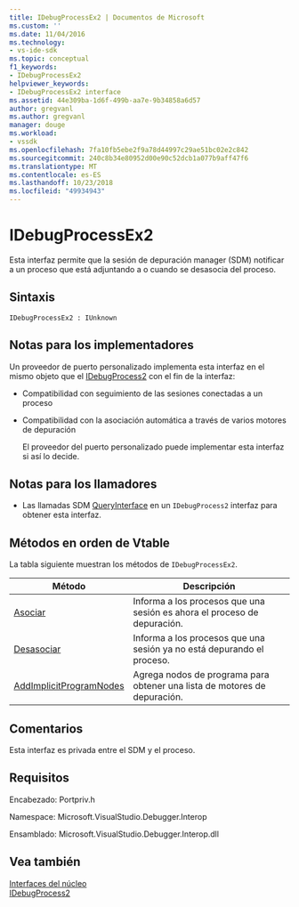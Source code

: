 ```yaml
---
title: IDebugProcessEx2 | Documentos de Microsoft
ms.custom: ''
ms.date: 11/04/2016
ms.technology:
- vs-ide-sdk
ms.topic: conceptual
f1_keywords:
- IDebugProcessEx2
helpviewer_keywords:
- IDebugProcessEx2 interface
ms.assetid: 44e309ba-1d6f-499b-aa7e-9b34858a6d57
author: gregvanl
ms.author: gregvanl
manager: douge
ms.workload:
- vssdk
ms.openlocfilehash: 7fa10fb5ebe2f9a78d44997c29ae51bc02e2c842
ms.sourcegitcommit: 240c8b34e80952d00e90c52dcb1a077b9aff47f6
ms.translationtype: MT
ms.contentlocale: es-ES
ms.lasthandoff: 10/23/2018
ms.locfileid: "49934943"
---
```

# <a name="idebugprocessex2"></a>IDebugProcessEx2
Esta interfaz permite que la sesión de depuración manager (SDM) notificar a un proceso que está adjuntando a o cuando se desasocia del proceso.  
  
## <a name="syntax"></a>Sintaxis  
  
```  
IDebugProcessEx2 : IUnknown  
```  
  
## <a name="notes-for-implementers"></a>Notas para los implementadores  
 Un proveedor de puerto personalizado implementa esta interfaz en el mismo objeto que el [IDebugProcess2](../../../extensibility/debugger/reference/idebugprocess2.md) con el fin de la interfaz:  
  
- Compatibilidad con seguimiento de las sesiones conectadas a un proceso  
  
- Compatibilidad con la asociación automática a través de varios motores de depuración  
  
  El proveedor del puerto personalizado puede implementar esta interfaz si así lo decide.  
  
## <a name="notes-for-callers"></a>Notas para los llamadores  
  
-   Las llamadas SDM [QueryInterface](/cpp/atl/queryinterface) en un `IDebugProcess2` interfaz para obtener esta interfaz.  
  
## <a name="methods-in-vtable-order"></a>Métodos en orden de Vtable  
 La tabla siguiente muestran los métodos de `IDebugProcessEx2`.  
  
|Método|Descripción|  
|------------|-----------------|  
|[Asociar](../../../extensibility/debugger/reference/idebugprocessex2-attach.md)|Informa a los procesos que una sesión es ahora el proceso de depuración.|  
|[Desasociar](../../../extensibility/debugger/reference/idebugprocessex2-detach.md)|Informa a los procesos que una sesión ya no está depurando el proceso.|  
|[AddImplicitProgramNodes](../../../extensibility/debugger/reference/idebugprocessex2-addimplicitprogramnodes.md)|Agrega nodos de programa para obtener una lista de motores de depuración.|  
  
## <a name="remarks"></a>Comentarios  
 Esta interfaz es privada entre el SDM y el proceso.  
  
## <a name="requirements"></a>Requisitos  
 Encabezado: Portpriv.h  
  
 Namespace: Microsoft.VisualStudio.Debugger.Interop  
  
 Ensamblado: Microsoft.VisualStudio.Debugger.Interop.dll  
  
## <a name="see-also"></a>Vea también  
 [Interfaces del núcleo](../../../extensibility/debugger/reference/core-interfaces.md)   
 [IDebugProcess2](../../../extensibility/debugger/reference/idebugprocess2.md)